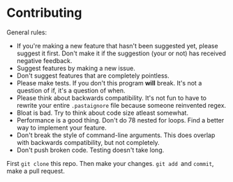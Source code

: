 # Contributing
General rules:<br>
- If you're making a new feature that hasn't been suggested yet, please suggest it first. Don't make it if the suggestion (your or not) has received negative feedback.<br>
- Suggest features by making a new issue.
- Don't suggest features that are completely pointless.
- Please make tests. If you don't this program **will** break. It's not a question of if, it's a question of when.
- Please think about backwards compatibility. It's not fun to have to rewrite your entire ```.pastaignore``` file because someone reinvented regex.
- Bloat is bad. Try to think about code size atleast somewhat.
- Performance is a good thing. Don't do 78 nested for loops. Find a better way to implement your feature.
- Don't break the style of command-line arguments. This does overlap with backwards compatibility, but not completely.
- Don't push broken code. Testing doesn't take long.

First ```git clone``` this repo. Then make your changes. ```git add ```and ```commit```, make a pull request.

